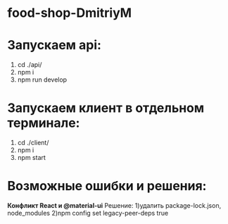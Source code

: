 # food-shop-DmitriyM

# Запускаем api:
1)  cd ./api/
2)  npm i
3)  npm run develop



# Запускаем клиент в отдельном терминале:
1)  cd ./client/
2)  npm i
3) npm start


# Возможные ошибки и решения:

**Конфликт React и @material-ui**
Решение: 
1)удалить package-lock.json, node_modules
2)npm config set legacy-peer-deps true
